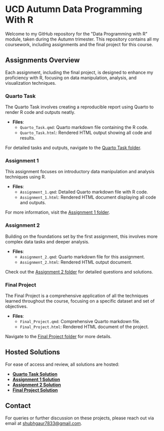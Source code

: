 # UCD Autumn Data Programming With R

Welcome to my GitHub repository for the "Data Programming with R" module, taken during the Autumn trimester. This repository contains all my coursework, including assignments and the final project for this course.

## Assignments Overview

Each assignment, including the final project, is designed to enhance my proficiency with R, focusing on data manipulation, analysis, and visualization techniques.

### Quarto Task
The Quarto Task involves creating a reproducible report using Quarto to render R code and outputs neatly.

- **Files**:
  - `Quarto_Task.qmd`: Quarto markdown file containing the R code.
  - `Quarto_Task.html`: Rendered HTML output showing all code and results.

For detailed tasks and outputs, navigate to the [Quarto Task folder](https://shubhgaur37.github.io/UCD-Autumn-Data-Programming-With-R/Quarto-Task).

### Assignment 1
This assignment focuses on introductory data manipulation and analysis techniques using R.

- **Files**:
  - `Assignment_1.qmd`: Detailed Quarto markdown file with R code.
  - `Assignment_1.html`: Rendered HTML document displaying all code and outputs.

For more information, visit the [Assignment 1 folder](https://shubhgaur37.github.io/UCD-Autumn-Data-Programming-With-R/Assignment-1).

### Assignment 2
Building on the foundations set by the first assignment, this involves more complex data tasks and deeper analysis.

- **Files**:
  - `Assignment_2.qmd`: Quarto markdown file for this assignment.
  - `Assignment_2.html`: Rendered HTML output document.

Check out the [Assignment 2 folder](https://shubhgaur37.github.io/UCD-Autumn-Data-Programming-With-R/Assignment-2) for detailed questions and solutions.

### Final Project
The Final Project is a comprehensive application of all the techniques learned throughout the course, focusing on a specific dataset and set of objectives.

- **Files**:
  - `Final_Project.qmd`: Comprehensive Quarto markdown file.
  - `Final_Project.html`: Rendered HTML document of the project.

Navigate to the [Final Project folder](https://shubhgaur37.github.io/UCD-Autumn-Data-Programming-With-R/Final-Project) for more details.

## Hosted Solutions
For ease of access and review, all solutions are hosted:

- **[Quarto Task Solution](https://shubhgaur37.github.io/UCD-Autumn-Data-Programming-With-R/Quarto-Task/Quarto_Task.html)**
- **[Assignment 1 Solution](https://shubhgaur37.github.io/UCD-Autumn-Data-Programming-With-R/Assignment-1/Assignment_1.html)**
- **[Assignment 2 Solution](https://shubhgaur37.github.io/UCD-Autumn-Data-Programming-With-R/Assignment-2/Assignment_2.html)**
- **[Final Project Solution](https://shubhgaur37.github.io/UCD-Autumn-Data-Programming-With-R/Final-Project/Final_Project.html)**

## Contact
For queries or further discussion on these projects, please reach out via email at shubhgaur7833@gmail.com.
